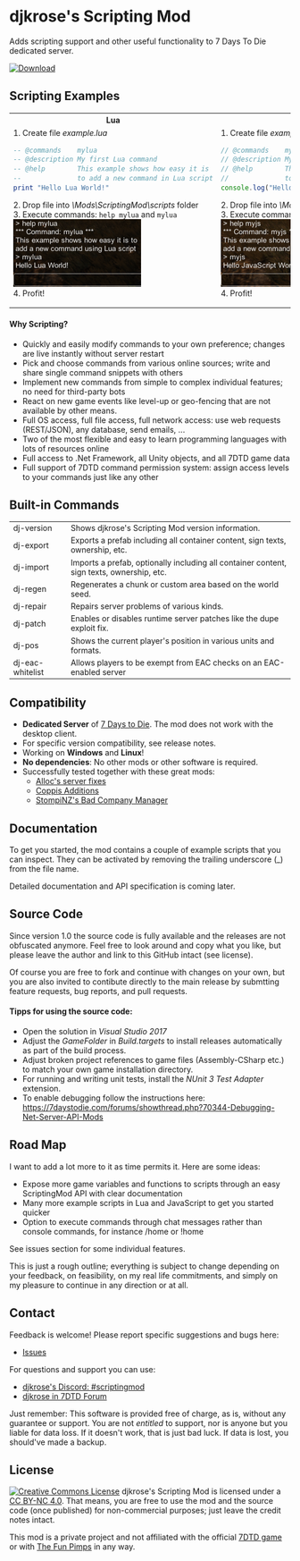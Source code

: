 # djkrose's Scripting Mod
Adds scripting support and other useful functionality to 7 Days To Die dedicated server.

[![Download](https://abload.de/img/github-downloadm0ur7.png)](https://github.com/djkrose/7DTD-ScriptingMod/releases/latest)

## Scripting Examples

<table>
<tr></tr>

<tr>
<th>Lua</th>
<th>JavaScript</th>
</tr><tr><!-- start with gray backgrund -->

<td>
1. Create file <i>example.lua</i>

```lua
-- @commands    mylua
-- @description My first Lua command
-- @help        This example shows how easy it is
--              to add a new command in Lua script
print "Hello Lua World!"
```

2\. Drop file into *\\Mods\\ScriptingMod\\scripts* folder<br>
3\. Execute commands: `help mylua` and `mylua`<br>
![Example mylua](/Documentation/img/example-mylua.png?raw=true)<br>
4\. Profit!
</td>

<td>
1. Create file <i>example.js</i>

```javascript
// @commands    myjavascript myjs
// @description My first JavaScript command
// @help        This example shows how easy it is
//              to add a new command in JavaScript
console.log("Hello JavaScript World!");
```

2\. Drop file into *\\Mods\\ScriptingMod\\scripts* folder<br>
3\. Execute commands: `help myjs`and `myjs`<br>
![Example mylua](/Documentation/img/example-myjs.png?raw=true)<br>
4\. Profit!
</td>

</tr>
</table>

#### Why Scripting?

* Quickly and easily modify commands to your own preference; changes are live instantly without server restart
* Pick and choose commands from various online sources; write and share single command snippets with others
* Implement new commands from simple to complex individual features; no need for third-party bots
* React on new game events like level-up or geo-fencing that are not available by other means.
* Full OS access, full file access, full network access: use web requests (REST/JSON), any database, send emails, ...
* Two of the most flexible and easy to learn  programming languages with lots of resources online
* Full access to .Net Framework, all Unity objects, and all 7DTD  game data
* Full support of 7DTD command permission system: assign access levels to your commands just like any other

## Built-in Commands

<table>
<tr><td>dj-version</td><td>Shows djkrose's Scripting Mod version information.</td></tr>
<tr><td>dj-export</td><td>Exports a prefab including all container content, sign texts, ownership, etc.</td></tr>
<tr><td>dj-import</td><td>Imports a prefab, optionally including all container content, sign texts, ownership, etc.</td></tr>
<tr><td>dj-regen</td><td>Regenerates a chunk or custom area based on the world seed.</td></tr>
<tr><td>dj-repair</td><td>Repairs server problems of various kinds.</td></tr>
<tr><td>dj-patch</td><td>Enables or disables runtime server patches like the dupe exploit fix.</td></tr>
<tr><td>dj-pos</td><td>Shows the current player's position in various units and formats.</td></tr>
<tr><td>dj-eac-whitelist</td><td>Allows players to be exempt from EAC checks on an EAC-enabled server</td></tr>
</table>

## Compatibility

 * **Dedicated Server** of [7 Days to Die](http://store.steampowered.com/app/251570/7_Days_to_Die/). The mod does not work with the desktop client.
 * For specific version compatibility, see release notes.
 * Working on **Windows** and **Linux**!
 * **No dependencies**: No other mods or other software is required.
 * Successfully tested together with these great mods:
   * [Alloc's server fixes](https://7dtd.illy.bz/wiki/Server%20fixes)
   * [Coppis Additions](https://7daystodie.com/forums/showthread.php?44835-Coppi-MOD-New-features)
   * [StompiNZ's Bad Company Manager](https://7daystodie.com/forums/showthread.php?57569)

## Documentation
To get you started, the mod contains a couple of example scripts that you can inspect. They can be activated by removing the trailing underscore (_) from the file name.

Detailed documentation and API specification is coming later.

## Source Code
Since version 1.0 the source code is fully available and the releases are not obfuscated anymore. Feel free to look around and copy what you like, but please leave the author and link to this GitHub intact (see license).

Of course you are free to fork and continue with changes on your own, but you are also invited to contibute directly to the main release by submtting feature requests, bug reports, and pull requests.

#### Tipps for using the source code:

* Open the solution in *Visual Studio 2017*
* Adjust the *GameFolder* in *Build.targets* to install releases automatically as part of the build process.
* Adjust broken project references to game files (Assembly-CSharp etc.) to match your own game installation directory.
* For running and writing unit tests, install the *NUnit 3 Test Adapter* extension.
* To enable debugging follow the instructions here: <br>https://7daystodie.com/forums/showthread.php?70344-Debugging-Net-Server-API-Mods

## Road Map
I want to add a lot more to it as time permits it. Here are some ideas:

* Expose more game variables and functions to scripts through an easy ScriptingMod API with clear documentation
* Many more example scripts in Lua and JavaScript to get you started quicker
* Option to execute commands through chat messages rather than console commands, for instance /home or !home

See issues section for some individual features.

This is just a rough outline; everything is subject to change depending on your feedback, on feasibility, on my real life commitments, and simply on my  pleasure to continue in any direction or at all.

## Contact
Feedback is welcome! Please report specific suggestions and bugs here:
* [Issues](https://github.com/djkrose/7DTD-ScriptingMod/issues)

For questions and support you can use:
* [djkrose's Discord: #scriptingmod](https://discord.gg/y26jNDz)
* [djkrose in 7DTD Forum](https://7daystodie.com/forums/private.php?do=newpm&amp;u=46733)
 
Just remember: This software is provided free of charge, as is, without any guarantee or support. You are not *entitled* to support, nor is anyone but you liable for data loss. If it doesn't work, that is just bad luck. If data is lost, you should've made a backup.

## License
[![Creative Commons License](https://i.creativecommons.org/l/by-nc/4.0/88x31.png)](http://creativecommons.org/licenses/by-nc/4.0/) djkrose's Scripting Mod is licensed under a [CC BY-NC 4.0](http://creativecommons.org/licenses/by-nc/4.0/). That means, you are free to use the mod and the source code (once published) for non-commercial purposes; just leave the credit notes intact.

This mod is a private project and not affiliated with the official [7DTD game](http://store.steampowered.com/app/251570/7_Days_to_Die/) or with [The Fun Pimps](http://thefunpimps.com/) in any way.
